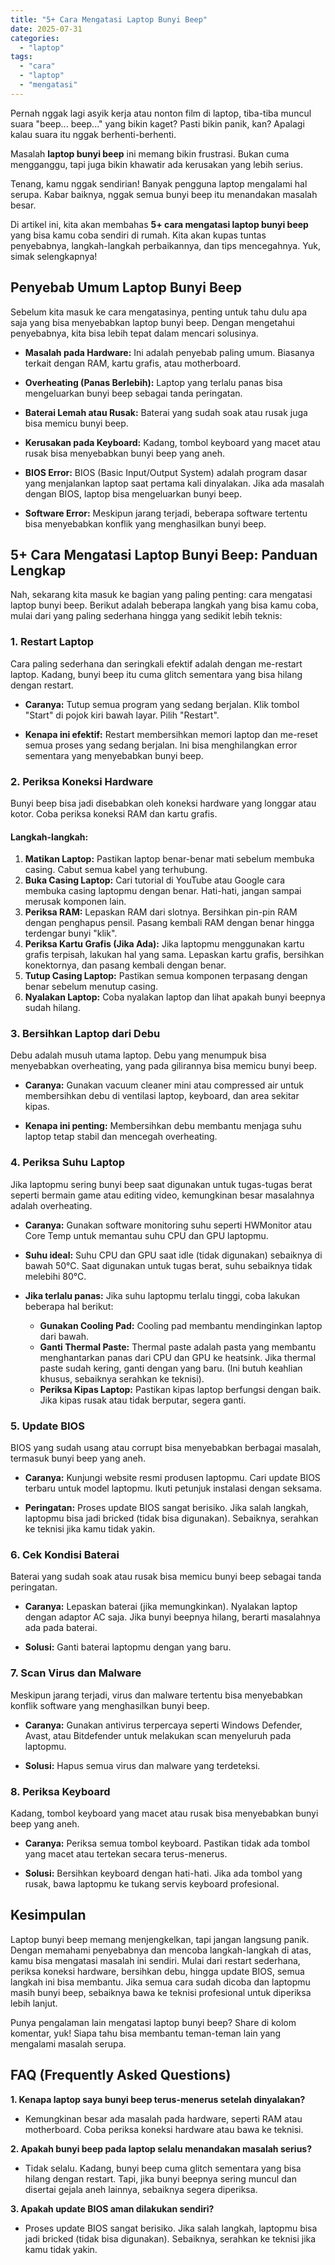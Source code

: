 ```yaml
---
title: "5+ Cara Mengatasi Laptop Bunyi Beep"
date: 2025-07-31
categories: 
  - "laptop"
tags: 
  - "cara"
  - "laptop"
  - "mengatasi"
---
```


Pernah nggak lagi asyik kerja atau nonton film di laptop, tiba-tiba muncul suara "beep... beep..." yang bikin kaget? Pasti bikin panik, kan? Apalagi kalau suara itu nggak berhenti-berhenti.

Masalah **laptop bunyi beep** ini memang bikin frustrasi. Bukan cuma mengganggu, tapi juga bikin khawatir ada kerusakan yang lebih serius.

Tenang, kamu nggak sendirian! Banyak pengguna laptop mengalami hal serupa. Kabar baiknya, nggak semua bunyi beep itu menandakan masalah besar.

Di artikel ini, kita akan membahas **5+ cara mengatasi laptop bunyi beep** yang bisa kamu coba sendiri di rumah. Kita akan kupas tuntas penyebabnya, langkah-langkah perbaikannya, dan tips mencegahnya. Yuk, simak selengkapnya!

## Penyebab Umum Laptop Bunyi Beep

Sebelum kita masuk ke cara mengatasinya, penting untuk tahu dulu apa saja yang bisa menyebabkan laptop bunyi beep. Dengan mengetahui penyebabnya, kita bisa lebih tepat dalam mencari solusinya.

- **Masalah pada Hardware:** Ini adalah penyebab paling umum. Biasanya terkait dengan RAM, kartu grafis, atau motherboard.
    
- **Overheating (Panas Berlebih):** Laptop yang terlalu panas bisa mengeluarkan bunyi beep sebagai tanda peringatan.
    
- **Baterai Lemah atau Rusak:** Baterai yang sudah soak atau rusak juga bisa memicu bunyi beep.
    
- **Kerusakan pada Keyboard:** Kadang, tombol keyboard yang macet atau rusak bisa menyebabkan bunyi beep yang aneh.
    
- **BIOS Error:** BIOS (Basic Input/Output System) adalah program dasar yang menjalankan laptop saat pertama kali dinyalakan. Jika ada masalah dengan BIOS, laptop bisa mengeluarkan bunyi beep.
    
- **Software Error:** Meskipun jarang terjadi, beberapa software tertentu bisa menyebabkan konflik yang menghasilkan bunyi beep.
    

## 5+ Cara Mengatasi Laptop Bunyi Beep: Panduan Lengkap

Nah, sekarang kita masuk ke bagian yang paling penting: cara mengatasi laptop bunyi beep. Berikut adalah beberapa langkah yang bisa kamu coba, mulai dari yang paling sederhana hingga yang sedikit lebih teknis:

### 1\. Restart Laptop

Cara paling sederhana dan seringkali efektif adalah dengan me-restart laptop. Kadang, bunyi beep itu cuma glitch sementara yang bisa hilang dengan restart.

- **Caranya:** Tutup semua program yang sedang berjalan. Klik tombol "Start" di pojok kiri bawah layar. Pilih "Restart".
    
- **Kenapa ini efektif:** Restart membersihkan memori laptop dan me-reset semua proses yang sedang berjalan. Ini bisa menghilangkan error sementara yang menyebabkan bunyi beep.
    

### 2\. Periksa Koneksi Hardware

Bunyi beep bisa jadi disebabkan oleh koneksi hardware yang longgar atau kotor. Coba periksa koneksi RAM dan kartu grafis.

#### **Langkah-langkah:**

1. **Matikan Laptop:** Pastikan laptop benar-benar mati sebelum membuka casing. Cabut semua kabel yang terhubung.
2. **Buka Casing Laptop:** Cari tutorial di YouTube atau Google cara membuka casing laptopmu dengan benar. Hati-hati, jangan sampai merusak komponen lain.
3. **Periksa RAM:** Lepaskan RAM dari slotnya. Bersihkan pin-pin RAM dengan penghapus pensil. Pasang kembali RAM dengan benar hingga terdengar bunyi "klik".
4. **Periksa Kartu Grafis (Jika Ada):** Jika laptopmu menggunakan kartu grafis terpisah, lakukan hal yang sama. Lepaskan kartu grafis, bersihkan konektornya, dan pasang kembali dengan benar.
5. **Tutup Casing Laptop:** Pastikan semua komponen terpasang dengan benar sebelum menutup casing.
6. **Nyalakan Laptop:** Coba nyalakan laptop dan lihat apakah bunyi beepnya sudah hilang.

### 3\. Bersihkan Laptop dari Debu

Debu adalah musuh utama laptop. Debu yang menumpuk bisa menyebabkan overheating, yang pada gilirannya bisa memicu bunyi beep.

- **Caranya:** Gunakan vacuum cleaner mini atau compressed air untuk membersihkan debu di ventilasi laptop, keyboard, dan area sekitar kipas.
    
- **Kenapa ini penting:** Membersihkan debu membantu menjaga suhu laptop tetap stabil dan mencegah overheating.
    

### 4\. Periksa Suhu Laptop

Jika laptopmu sering bunyi beep saat digunakan untuk tugas-tugas berat seperti bermain game atau editing video, kemungkinan besar masalahnya adalah overheating.

- **Caranya:** Gunakan software monitoring suhu seperti HWMonitor atau Core Temp untuk memantau suhu CPU dan GPU laptopmu.
    
- **Suhu ideal:** Suhu CPU dan GPU saat idle (tidak digunakan) sebaiknya di bawah 50°C. Saat digunakan untuk tugas berat, suhu sebaiknya tidak melebihi 80°C.
    
- **Jika terlalu panas:** Jika suhu laptopmu terlalu tinggi, coba lakukan beberapa hal berikut:
    
    - **Gunakan Cooling Pad:** Cooling pad membantu mendinginkan laptop dari bawah.
    - **Ganti Thermal Paste:** Thermal paste adalah pasta yang membantu menghantarkan panas dari CPU dan GPU ke heatsink. Jika thermal paste sudah kering, ganti dengan yang baru. (Ini butuh keahlian khusus, sebaiknya serahkan ke teknisi).
    - **Periksa Kipas Laptop:** Pastikan kipas laptop berfungsi dengan baik. Jika kipas rusak atau tidak berputar, segera ganti.

### 5\. Update BIOS

BIOS yang sudah usang atau corrupt bisa menyebabkan berbagai masalah, termasuk bunyi beep yang aneh.

- **Caranya:** Kunjungi website resmi produsen laptopmu. Cari update BIOS terbaru untuk model laptopmu. Ikuti petunjuk instalasi dengan seksama.
    
- **Peringatan:** Proses update BIOS sangat berisiko. Jika salah langkah, laptopmu bisa jadi bricked (tidak bisa digunakan). Sebaiknya, serahkan ke teknisi jika kamu tidak yakin.
    

### 6\. Cek Kondisi Baterai

Baterai yang sudah soak atau rusak bisa memicu bunyi beep sebagai tanda peringatan.

- **Caranya:** Lepaskan baterai (jika memungkinkan). Nyalakan laptop dengan adaptor AC saja. Jika bunyi beepnya hilang, berarti masalahnya ada pada baterai.
    
- **Solusi:** Ganti baterai laptopmu dengan yang baru.
    

### 7\. Scan Virus dan Malware

Meskipun jarang terjadi, virus dan malware tertentu bisa menyebabkan konflik software yang menghasilkan bunyi beep.

- **Caranya:** Gunakan antivirus terpercaya seperti Windows Defender, Avast, atau Bitdefender untuk melakukan scan menyeluruh pada laptopmu.
    
- **Solusi:** Hapus semua virus dan malware yang terdeteksi.
    

### 8\. Periksa Keyboard

Kadang, tombol keyboard yang macet atau rusak bisa menyebabkan bunyi beep yang aneh.

- **Caranya:** Periksa semua tombol keyboard. Pastikan tidak ada tombol yang macet atau tertekan secara terus-menerus.
    
- **Solusi:** Bersihkan keyboard dengan hati-hati. Jika ada tombol yang rusak, bawa laptopmu ke tukang servis keyboard profesional.
    

## Kesimpulan

Laptop bunyi beep memang menjengkelkan, tapi jangan langsung panik. Dengan memahami penyebabnya dan mencoba langkah-langkah di atas, kamu bisa mengatasi masalah ini sendiri. Mulai dari restart sederhana, periksa koneksi hardware, bersihkan debu, hingga update BIOS, semua langkah ini bisa membantu. Jika semua cara sudah dicoba dan laptopmu masih bunyi beep, sebaiknya bawa ke teknisi profesional untuk diperiksa lebih lanjut.

Punya pengalaman lain mengatasi laptop bunyi beep? Share di kolom komentar, yuk! Siapa tahu bisa membantu teman-teman lain yang mengalami masalah serupa.

## FAQ (Frequently Asked Questions)

**1\. Kenapa laptop saya bunyi beep terus-menerus setelah dinyalakan?**

- Kemungkinan besar ada masalah pada hardware, seperti RAM atau motherboard. Coba periksa koneksi hardware atau bawa ke teknisi.

**2\. Apakah bunyi beep pada laptop selalu menandakan masalah serius?**

- Tidak selalu. Kadang, bunyi beep cuma glitch sementara yang bisa hilang dengan restart. Tapi, jika bunyi beepnya sering muncul dan disertai gejala aneh lainnya, sebaiknya segera diperiksa.

**3\. Apakah update BIOS aman dilakukan sendiri?**

- Proses update BIOS sangat berisiko. Jika salah langkah, laptopmu bisa jadi bricked (tidak bisa digunakan). Sebaiknya, serahkan ke teknisi jika kamu tidak yakin.
